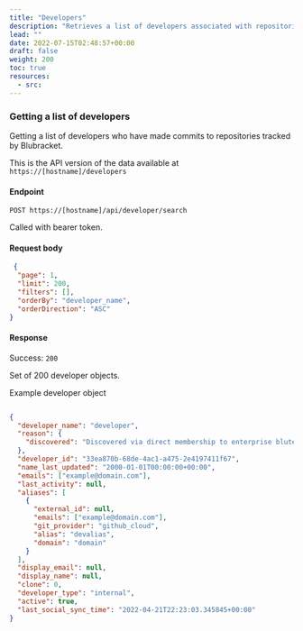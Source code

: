 ```yaml
---
title: "Developers"
description: "Retrieves a list of developers associated with repositories tracked by Blubracket"
lead: ""
date: 2022-07-15T02:48:57+00:00
draft: false
weight: 200
toc: true
resources:
  - src:
---
```


### Getting a list of developers

Getting a list of developers who have made commits to repositories tracked by Blubracket.

This is the API version of the data available at `https://[hostname]/developers`

#### Endpoint

`POST https://[hostname]/api/developer/search`

Called with bearer token.

#### Request body

```json
 {
  "page": 1,
  "limit": 200,
  "filters": [],
  "orderBy": "developer_name",
  "orderDirection": "ASC"
}
```

#### Response

Success: `200`

Set of 200 developer objects.

Example  developer object

```json

{
  "developer_name": "developer",
  "reason": {
    "discovered": "Discovered via direct membership to enterprise blutest"
  },
  "developer_id": "33ea870b-68de-4ac1-a475-2e4197411f67",
  "name_last_updated": "2000-01-01T00:00:00+00:00",
  "emails": ["example@domain.com"],
  "last_activity": null,
  "aliases": [
    {
      "external_id": null,
      "emails": ["example@domain.com"],
      "git_provider": "github_cloud",
      "alias": "devalias",
      "domain": "domain"
    }
  ],
  "display_email": null,
  "display_name": null,
  "clone": 0,
  "developer_type": "internal",
  "active": true,
  "last_social_sync_time": "2022-04-21T22:23:03.345845+00:00"
}
```
